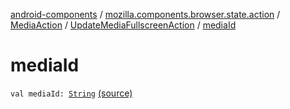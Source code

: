 [android-components](../../../index.md) / [mozilla.components.browser.state.action](../../index.md) / [MediaAction](../index.md) / [UpdateMediaFullscreenAction](index.md) / [mediaId](./media-id.md)

# mediaId

`val mediaId: `[`String`](https://kotlinlang.org/api/latest/jvm/stdlib/kotlin/-string/index.html) [(source)](https://github.com/mozilla-mobile/android-components/blob/master/components/browser/state/src/main/java/mozilla/components/browser/state/action/BrowserAction.kt#L556)